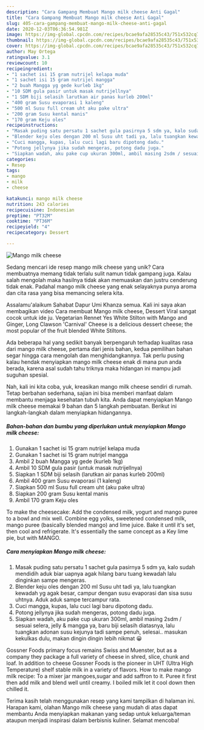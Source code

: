 ```yaml
---
description: "Cara Gampang Membuat Mango milk cheese Anti Gagal"
title: "Cara Gampang Membuat Mango milk cheese Anti Gagal"
slug: 405-cara-gampang-membuat-mango-milk-cheese-anti-gagal
date: 2020-12-03T06:36:54.981Z
image: https://img-global.cpcdn.com/recipes/bcae9afa28535c43/751x532cq70/mango-milk-cheese-foto-resep-utama.jpg
thumbnail: https://img-global.cpcdn.com/recipes/bcae9afa28535c43/751x532cq70/mango-milk-cheese-foto-resep-utama.jpg
cover: https://img-global.cpcdn.com/recipes/bcae9afa28535c43/751x532cq70/mango-milk-cheese-foto-resep-utama.jpg
author: May Ortega
ratingvalue: 3.1
reviewcount: 10
recipeingredient:
- "1 sachet isi 15 gram nutrijel kelapa muda"
- "1 sachet isi 15 gram nutrijel mangga"
- "2 buah Mangga yg gede kurleb 1kg"
- "10 SDM gula pasir untuk masak nutrijellnya"
- "1 SDM biji selasih larutkan air panas kurleb 200ml"
- "400 gram Susu evaporasi 1 kaleng"
- "500 ml Susu full cream uht aku pake ultra"
- "200 gram Susu kental manis"
- "170 gram Keju oles"
recipeinstructions:
- "Masak puding satu persatu 1 sachet gula pasirnya 5 sdm ya, kalo sudah mendidih aduk biar uapnya agak hilang baru tuang kewadah lalu dinginkan sampe mengeras."
- "Blender keju oles dengan 200 ml Susu uht tadi ya, lalu tuangkan kewadah yg agak besar, campur dengan susu evaporasi dan sisa susu uhtnya. Aduk aduk sampe tercampur rata."
- "Cuci mangga, kupas, lalu cuci lagi baru dipotong dadu."
- "Potong jellynya jika sudah mengeras, potong dadu juga."
- "Siapkan wadah, aku pake cup ukuran 300ml, ambil masing 2sdm / sesuai selera, jelly &amp; mangga ya, baru biji selasih diatasnya, lalu tuangkan adonan susu kejunya tadi sampe penuh, selesai.. masukan kekulkas dulu, makan dingin dingin lebih nikmat 😀"
categories:
- Resep
tags:
- mango
- milk
- cheese

katakunci: mango milk cheese 
nutrition: 243 calories
recipecuisine: Indonesian
preptime: "PT32M"
cooktime: "PT36M"
recipeyield: "4"
recipecategory: Dessert

---
```



![Mango milk cheese](https://img-global.cpcdn.com/recipes/bcae9afa28535c43/751x532cq70/mango-milk-cheese-foto-resep-utama.jpg)

Sedang mencari ide resep mango milk cheese yang unik? Cara membuatnya memang tidak terlalu sulit namun tidak gampang juga. Kalau salah mengolah maka hasilnya tidak akan memuaskan dan justru cenderung tidak enak. Padahal mango milk cheese yang enak selayaknya punya aroma dan cita rasa yang bisa memancing selera kita.

Assalamu&#39;alaikum Sahabat Dapur Umi Khanza semua. Kali ini saya akan membagikan video Cara membuat Mango milk cheese, Dessert Viral sangat cocok untuk ide ju. Vegetarian Rennet Yes White Stilton with Mango and Ginger, Long Clawson &#39;Carnival&#39; Cheese is a delicious dessert cheese; the most popular of the fruit blended White Stiltons.

Ada beberapa hal yang sedikit banyak berpengaruh terhadap kualitas rasa dari mango milk cheese, pertama dari jenis bahan, kedua pemilihan bahan segar hingga cara mengolah dan menghidangkannya. Tak perlu pusing kalau hendak menyiapkan mango milk cheese enak di mana pun anda berada, karena asal sudah tahu triknya maka hidangan ini mampu jadi suguhan spesial.


Nah, kali ini kita coba, yuk, kreasikan mango milk cheese sendiri di rumah. Tetap berbahan sederhana, sajian ini bisa memberi manfaat dalam membantu menjaga kesehatan tubuh kita. Anda dapat menyiapkan Mango milk cheese memakai 9 bahan dan 5 langkah pembuatan. Berikut ini langkah-langkah dalam menyiapkan hidangannya.

<!--inarticleads1-->

##### Bahan-bahan dan bumbu yang diperlukan untuk menyiapkan Mango milk cheese:

1. Gunakan 1 sachet isi 15 gram nutrijel kelapa muda
1. Gunakan 1 sachet isi 15 gram nutrijel mangga
1. Ambil 2 buah Mangga yg gede (kurleb 1kg)
1. Ambil 10 SDM gula pasir (untuk masak nutrijellnya)
1. Siapkan 1 SDM biji selasih (larutkan air panas kurleb 200ml)
1. Ambil 400 gram Susu evaporasi (1 kaleng)
1. Siapkan 500 ml Susu full cream uht (aku pake ultra)
1. Siapkan 200 gram Susu kental manis
1. Ambil 170 gram Keju oles


To make the cheesecake: Add the condensed milk, yogurt and mango puree to a bowl and mix well. Combine egg yolks, sweetened condensed milk, mango puree (basically blended mango) and lime juice. Bake it until it&#39;s set, then cool and refrigerate. It&#39;s essentially the same concept as a Key lime pie, but with MANGO. 

<!--inarticleads2-->

##### Cara menyiapkan Mango milk cheese:

1. Masak puding satu persatu 1 sachet gula pasirnya 5 sdm ya, kalo sudah mendidih aduk biar uapnya agak hilang baru tuang kewadah lalu dinginkan sampe mengeras.
1. Blender keju oles dengan 200 ml Susu uht tadi ya, lalu tuangkan kewadah yg agak besar, campur dengan susu evaporasi dan sisa susu uhtnya. Aduk aduk sampe tercampur rata.
1. Cuci mangga, kupas, lalu cuci lagi baru dipotong dadu.
1. Potong jellynya jika sudah mengeras, potong dadu juga.
1. Siapkan wadah, aku pake cup ukuran 300ml, ambil masing 2sdm / sesuai selera, jelly &amp; mangga ya, baru biji selasih diatasnya, lalu tuangkan adonan susu kejunya tadi sampe penuh, selesai.. masukan kekulkas dulu, makan dingin dingin lebih nikmat 😀


Gossner Foods primary focus remains Swiss and Muenster, but as a company they package a full variety of cheese in shred, slice, chunk and loaf. In addition to cheese Gossner Foods is the pioneer in UHT (Ultra High Temperature) shelf stable milk in a variety of flavors. How to make mango milk recipe: To a mixer jar mangoes,sugar and add saffron to it. Puree it first then add milk and blend well until creamy. I boiled milk let it cool down then chilled it. 

Terima kasih telah menggunakan resep yang kami tampilkan di halaman ini. Harapan kami, olahan Mango milk cheese yang mudah di atas dapat membantu Anda menyiapkan makanan yang sedap untuk keluarga/teman ataupun menjadi inspirasi dalam berbisnis kuliner. Selamat mencoba!
